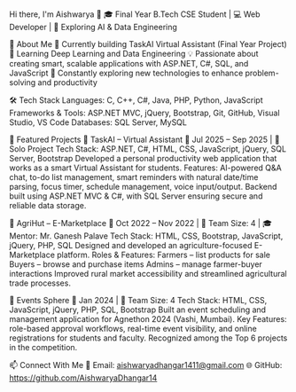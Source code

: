 Hi there, I'm Aishwarya 👋
🎓 Final Year B.Tech CSE Student | 💻 Web Developer | 🤖 Exploring AI & Data Engineering

🚀 About Me
🔭 Currently building TaskAI Virtual Assistant (Final Year Project)
🌱 Learning Deep Learning and Data Engineering
💡 Passionate about creating smart, scalable applications with ASP.NET, C#, SQL, and JavaScript
📖 Constantly exploring new technologies to enhance problem-solving and productivity

🛠️ Tech Stack
Languages: C, C++, C#, Java, PHP, Python, JavaScript
Frameworks & Tools: ASP.NET MVC, jQuery, Bootstrap, Git, GitHub, Visual Studio, VS Code
Databases: SQL Server, MySQL

📌 Featured Projects
🔹 TaskAI – Virtual Assistant
📅 Jul 2025 – Sep 2025 | 👤 Solo Project
Tech Stack: ASP.NET, C#, HTML, CSS, JavaScript, jQuery, SQL Server, Bootstrap
Developed a personal productivity web application that works as a smart Virtual Assistant for students.
Features: AI-powered Q&A chat, to-do list management, smart reminders with natural date/time parsing, focus timer, schedule management, voice input/output.
Backend built using ASP.NET MVC & C#, with SQL Server ensuring secure and reliable data storage.

🔹 AgriHut – E-Marketplace
📅 Oct 2022 – Nov 2022 | 👥 Team Size: 4 | 🎓 Mentor: Mr. Ganesh Palave
Tech Stack: HTML, CSS, Bootstrap, JavaScript, jQuery, PHP, SQL
Designed and developed an agriculture-focused E-Marketplace platform.
Roles & Features:
Farmers – list products for sale
Buyers – browse and purchase items
Admins – manage farmer-buyer interactions
Improved rural market accessibility and streamlined agricultural trade processes.

🔹 Events Sphere
📅 Jan 2024 | 👥 Team Size: 4
Tech Stack: HTML, CSS, JavaScript, jQuery, PHP, SQL, Bootstrap
Built an event scheduling and management application for Agnethon 2024 (Vashi, Mumbai).
Key Features: role-based approval workflows, real-time event visibility, and online registrations for students and faculty.
Recognized among the Top 6 projects in the competition.

📫 Connect With Me
📧 Email: aishwaryadhangar1411@gmail.com
🌐 GitHub: https://github.com/AishwaryaDhangar14
